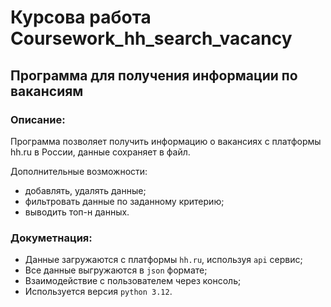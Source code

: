 # Курсова работа Coursework_hh_search_vacancy
## Программа для получения информации по вакансиям

### Описание:
Программа позволяет получить информацию о вакансиях с платформы hh.ru в России, данные сохраняет в файл.

Дополнительные возможности:
- добавлять, удалять данные;
- фильтровать данные по заданному критерию;
- выводить топ-н данных.

### Докуметнация:
- Данные загружаются с платформы `hh.ru`, используя `api` сервис;
- Все данные выгружаются в `json` формате;
- Взаимодействие с пользователем через консоль;
- Используется версия `python 3.12`.
